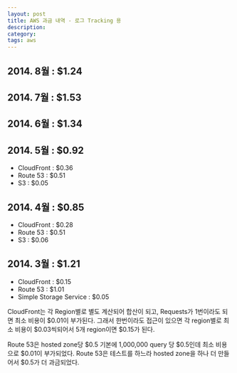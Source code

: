 ```yaml
---
layout: post
title: AWS 과금 내역 - 로그 Tracking 용
description: 
category: 
tags: aws
---
```


## 2014. 8월 : $1.24

## 2014. 7월 : $1.53

## 2014. 6월 : $1.34

## 2014. 5월 : $0.92

- CloudFront : $0.36
- Route 53 : $0.51
- S3 : $0.05

## 2014. 4월 : $0.85

- CloudFront : $0.28
- Route 53 : $0.51
- S3 : $0.06

## 2014. 3월 : $1.21

- CloudFront : $0.15
- Route 53 : $1.01
- Simple Storage Service : $0.05 

CloudFront는 각 Region별로 별도 계산되어 합산이 되고, Requests가 1번이라도 되면 최소 비용이 $0.01이
부가된다. 그래서 한번이라도 접근이 있으면 각 region별로 최소 비용이 $0.03씩되어서 5개 region이면
$0.15가 된다.

Route 53은 hosted zone당 $0.5 기본에 1,000,000 query 당 $0.5인데 최소 비용으로 $0.01이 부가되었다.
Route 53은 테스트를 하느라 hosted zone을 하나 더 만들어서 $0.5가 더 과금되었다.

